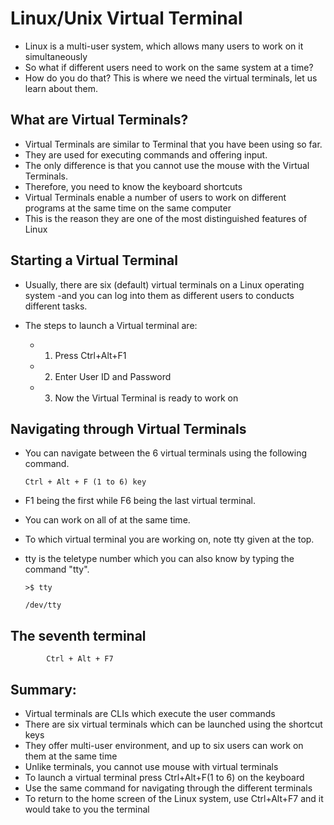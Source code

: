 #	Linux/Unix Virtual Terminal

-	Linux is a multi-user system, which allows many users to work on it simultaneously
-	So what if different users need to work on the same system at a time? 
-	How do you do that? This is where we need the virtual terminals, let us learn about them.

##	What are Virtual Terminals?

-	Virtual Terminals are similar to Terminal that you have been using so far. 
-	They are used for executing commands and offering input.
- 	The only difference is that you cannot use the mouse with the Virtual Terminals. 
-	Therefore, you need to know the keyboard shortcuts
-	Virtual Terminals enable a number of users to work on different programs at the same time on the same computer
-	This is the reason they are one of the most distinguished features of Linux



##	Starting a Virtual Terminal

-	Usually, there are six (default) virtual terminals on a Linux operating system
	-and you can log into them as different users to conducts different tasks. 

-	The steps to launch a Virtual terminal are:

	-	1) Press Ctrl+Alt+F1
	-	2) Enter User ID and Password
	-	3) Now the Virtual Terminal is ready to work on


	
##	Navigating through Virtual Terminals

-	You can navigate between the 6 virtual terminals using the following command.

		Ctrl + Alt + F (1 to 6) key

-	F1 being the first while F6 being the last virtual terminal.
-	You can work on all of at the same time.
-	To which virtual terminal you are working on, note tty given at the top.

	
-	tty is the teletype number which you can also know by typing the command "tty".
	
	
		>$ tty 
		
		/dev/tty
		
		
##	The seventh terminal


			Ctrl + Alt + F7

		
##	Summary:

-	Virtual terminals are CLIs which execute the user commands
-	There are six virtual terminals which can be launched using the shortcut keys
-	They offer multi-user environment, and up to six users can work on them at the same time
-	Unlike terminals, you cannot use mouse with virtual terminals
-	To launch a virtual terminal press Ctrl+Alt+F(1 to 6) on the keyboard
-	Use the same command for navigating through the different terminals
-	To return to the home screen of the Linux system, use Ctrl+Alt+F7 and it would take to you the terminal

	







